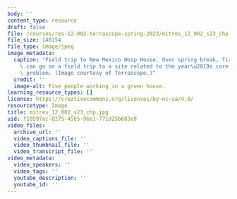 ```yaml
---
body: ''
content_type: resource
draft: false
file: /courses/res-12-002-terrascope-spring-2023/mitres_12_002_s23_chp.jpg
file_size: 140154
file_type: image/jpeg
image_metadata:
  caption: "Field trip to New Mexico Hoop House. Over spring break, first-year students\
    \ can go on a field trip to a site related to the year\u2019s core Terrascope\
    \ problem. (Image courtesy of Terrascope.)"
  credit: ''
  image-alt: Five people working in a green house.
learning_resource_types: []
license: https://creativecommons.org/licenses/by-nc-sa/4.0/
resourcetype: Image
title: mitres_12_002_s23_chp.jpg
uid: f10597ac-8275-45b5-96e1-771d25b683a9
video_files:
  archive_url: ''
  video_captions_file: ''
  video_thumbnail_file: ''
  video_transcript_file: ''
video_metadata:
  video_speakers: ''
  video_tags: ''
  youtube_description: ''
  youtube_id: ''
---
```

